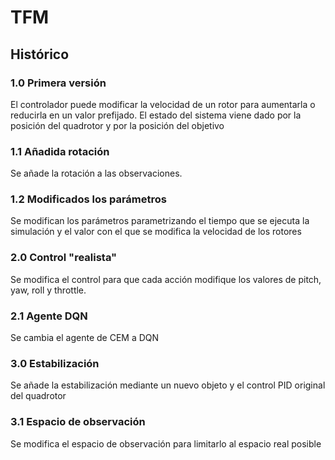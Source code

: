# TFM

## Histórico

### 1.0 Primera versión
El controlador puede modificar la velocidad de un rotor para aumentarla o reducirla en un valor prefijado. El estado del sistema viene dado por la posición del quadrotor y por la posición del objetivo

### 1.1 Añadida rotación
Se añade la rotación a las observaciones.

### 1.2 Modificados los parámetros
Se modifican los parámetros parametrizando el tiempo que se ejecuta la simulación y el valor con el que se modifica la velocidad de los rotores

### 2.0 Control "realista"
Se modifica el control para que cada acción modifique los valores de pitch, yaw, roll y throttle.

### 2.1 Agente DQN
Se cambia el agente de CEM a DQN

### 3.0 Estabilización
Se añade la estabilización mediante un nuevo objeto y el control PID original del quadrotor

### 3.1 Espacio de observación 
Se modifica el espacio de observación para limitarlo al espacio real posible